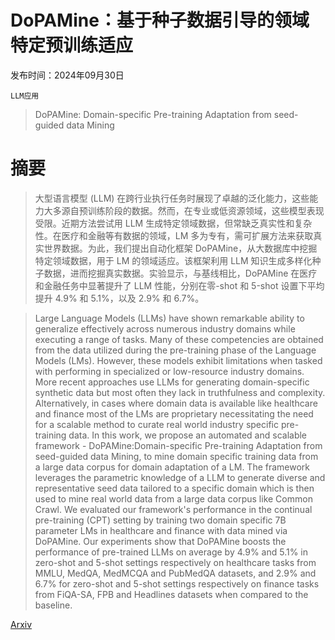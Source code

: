 # DoPAMine：基于种子数据引导的领域特定预训练适应

发布时间：2024年09月30日

`LLM应用`

> DoPAMine: Domain-specific Pre-training Adaptation from seed-guided data Mining

# 摘要

> 大型语言模型 (LLM) 在跨行业执行任务时展现了卓越的泛化能力，这些能力大多源自预训练阶段的数据。然而，在专业或低资源领域，这些模型表现受限。近期方法尝试用 LLM 生成特定领域数据，但常缺乏真实性和复杂性。在医疗和金融等有数据的领域，LM 多为专有，需可扩展方法来获取真实世界数据。为此，我们提出自动化框架 DoPAMine，从大数据库中挖掘特定领域数据，用于 LM 的领域适应。该框架利用 LLM 知识生成多样化种子数据，进而挖掘真实数据。实验显示，与基线相比，DoPAMine 在医疗和金融任务中显著提升了 LLM 性能，分别在零-shot 和 5-shot 设置下平均提升 4.9% 和 5.1%，以及 2.9% 和 6.7%。

> Large Language Models (LLMs) have shown remarkable ability to generalize effectively across numerous industry domains while executing a range of tasks. Many of these competencies are obtained from the data utilized during the pre-training phase of the Language Models (LMs). However, these models exhibit limitations when tasked with performing in specialized or low-resource industry domains. More recent approaches use LLMs for generating domain-specific synthetic data but most often they lack in truthfulness and complexity. Alternatively, in cases where domain data is available like healthcare and finance most of the LMs are proprietary necessitating the need for a scalable method to curate real world industry specific pre-training data. In this work, we propose an automated and scalable framework - DoPAMine:Domain-specific Pre-training Adaptation from seed-guided data Mining, to mine domain specific training data from a large data corpus for domain adaptation of a LM. The framework leverages the parametric knowledge of a LLM to generate diverse and representative seed data tailored to a specific domain which is then used to mine real world data from a large data corpus like Common Crawl. We evaluated our framework's performance in the continual pre-training (CPT) setting by training two domain specific 7B parameter LMs in healthcare and finance with data mined via DoPAMine. Our experiments show that DoPAMine boosts the performance of pre-trained LLMs on average by 4.9% and 5.1% in zero-shot and 5-shot settings respectively on healthcare tasks from MMLU, MedQA, MedMCQA and PubMedQA datasets, and 2.9% and 6.7% for zero-shot and 5-shot settings respectively on finance tasks from FiQA-SA, FPB and Headlines datasets when compared to the baseline.

[Arxiv](https://arxiv.org/abs/2410.00260)